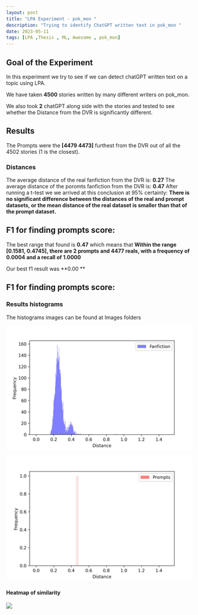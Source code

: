 ```yaml
---
layout: post
title: "LPA Experiment - pok_mon "
description: "Trying to identify ChatGPT written text in pok_mon "
date: 2023-05-11
tags: [LPA ,Thesis , ML, Awesome , pok_mon]
---
```

<!--more-->

## Goal of the Experiment
In this experiment we try to see if we can detect chatGPT written text on a topic using LPA.

We have taken **4500** stories written by many different writers on pok_mon.
    
We also took **2** 
chatGPT along side with the stories and tested to see whether the Distance from the DVR is significantly different.

## Results

The Prompts were the **[4479 4473]**  furthest from the DVR out of all the 4502 stories (1 is the closest).

### Distances
The average distance of the real fanfiction from the DVR is: **0.27**
The average distance of the poromts fanfiction from the DVR is: **0.47**
After running a t-test we we arrived at this conclusion at 95% certainty:
**There is no significant difference between the distances of the real and prompt datasets, or the mean distance of the real dataset is smaller than that of the prompt dataset.**

## F1 for finding prompts score:

The best range that found is **0.47** which means that **Within the range [0.1581, 0.4745], there are 2 prompts and 4477 reals, with a frequency of 0.0004 and a recall of 1.0000**

Our best f1 result was **0.00 **

## F1 for finding prompts score:

### Results histograms
The histograms images can be found at Images folders

![](images/images-11052023/pok_mon-fanfiction_histogram.jpg)

![](images/images-11052023/pok_mon-prompts_histogram.jpg)



#### Heatmap of similarity 
![](images/images-11052023/pok_mon-heatmap.jpg")

